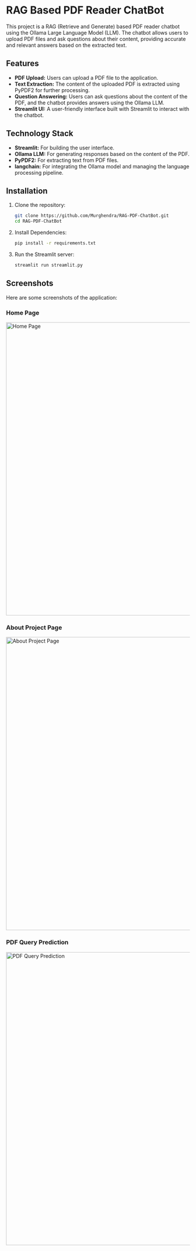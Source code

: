 # RAG Based PDF Reader ChatBot

This project is a RAG (Retrieve and Generate) based PDF reader chatbot using the Ollama Large Language Model (LLM). The chatbot allows users to upload PDF files and ask questions about their content, providing accurate and relevant answers based on the extracted text.

## Features

- **PDF Upload:** Users can upload a PDF file to the application.
- **Text Extraction:** The content of the uploaded PDF is extracted using PyPDF2 for further processing.
- **Question Answering:** Users can ask questions about the content of the PDF, and the chatbot provides answers using the Ollama LLM.
- **Streamlit UI:** A user-friendly interface built with Streamlit to interact with the chatbot.

## Technology Stack

- **Streamlit:** For building the user interface.
- **Ollama LLM:** For generating responses based on the content of the PDF.
- **PyPDF2:** For extracting text from PDF files.
- **langchain:** For integrating the Ollama model and managing the language processing pipeline.

## Installation

1. Clone the repository:

   ```bash
   git clone https://github.com/Murghendra/RAG-PDF-ChatBot.git
   cd RAG-PDF-ChatBot
   
2. Install Dependencies:
    ```bash
   pip install -r requirements.txt

3. Run the Streamlit server:
   ```bash
   streamlit run streamlit.py 

## Screenshots

Here are some screenshots of the application:

### Home Page
<img src="Screenshot 2024-08-17 163642.png" alt="Home Page" width="800"/>

### About Project Page
<img src="Screenshot 2024-08-17 163659.png" alt="About Project Page" width="800"/>

### PDF Query Prediction
<img src="Screenshot 2024-08-17 163957.png" alt="PDF Query Prediction" width="800"/>
